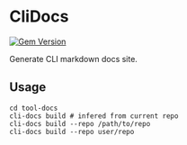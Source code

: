 # CliDocs

[![Gem Version](https://badge.fury.io/rb/cli-docs.png)](http://badge.fury.io/rb/cli-docs)

Generate CLI markdown docs site.

## Usage

    cd tool-docs
    cli-docs build # infered from current repo
    cli-docs build --repo /path/to/repo
    cli-docs build --repo user/repo
